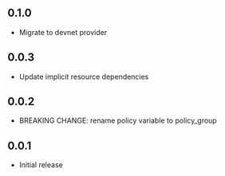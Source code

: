 ## 0.1.0

- Migrate to devnet provider

## 0.0.3

- Update implicit resource dependencies

## 0.0.2

- BREAKING CHANGE: rename policy variable to policy_group

## 0.0.1

- Initial release
